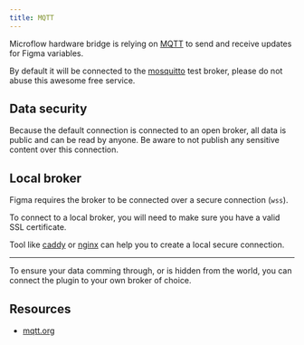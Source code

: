 ```yaml
---
title: MQTT
---
```


Microflow hardware bridge is relying on [MQTT](https://mqtt.org) to send and receive updates for Figma variables.

By default it will be connected to the [mosquitto](https://mosquitto.org/) test broker, please do not abuse this awesome free service.

## Data security

Because the default connection is connected to an open broker, all data is public and can be read by anyone. Be aware to not publish any sensitive content over this connection.

## Local broker
Figma requires the broker to be connected over a secure connection (`wss`).

To connect to a local broker, you will need to make sure you have a valid SSL certificate.

Tool like [caddy](https://hub.docker.com/_/caddy) or [nginx](https://hub.docker.com/_/nginx) can help you to create a local secure connection.

---

To ensure your data comming through, or is hidden from the world, you can connect the plugin to your own broker of choice.

## Resources

- [mqtt.org](https://mqtt.org/)
